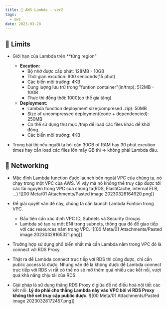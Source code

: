 ```yaml
---
title: 🌱 AWS Lambda - ver2
tags:
  - aws
date: 2023-03-28
---
```


## 🌿 Limits
- Giới hạn của Lambda trên **từng region"
	- **Excution:**
		- Bộ nhớ được cấp phát: 128MB - 10GB
		- Thời gian excution: 900 senconds(15 phút)
		- Các biến môi trường: 4KB
		- Dung lượng lưu trữ trong "funtion container"(in/tmp): 512MB - 10GB
		- Thực thi đồng thời: 1000(có thể gia tăng)
	- **Deployment:**
		- Lambda function deployment size(compresed .zip): 50MB
		- Size of uncompressed deployment(code + dependencied): 250MB
		- Có thể sử dụng thư mục /tmp để load các files khác để khởi động.
		- Các biến môi trường: 4KB

- Trong bài thi nếu người ta hỏi cần 30GB of RAM hay 30 phút excution times hay cần load các files lớn mấy GB thì => không phải Lambda đâu.

## 🌿 Networking
- Mặc định Lambda function được launch bên ngoài VPC của chúng ta, nó chạy trong một VPC của AWS. Vì vậy mà nó không thể truy cập được tới các tài nguyên trong VPC của chúng ta(RDS, ElastiCache, internal ELB, ...)
![[00 Meta/01 Attachments/Pasted image 20230328164920.png]]

- Để giải quyết vấn đề này, chúng ta cần launch Lambda Funtion trong VPC. 
	- Đầu tiên cần xác định VPC ID, Subnets và Security Groups.
	- Lambda sẽ tạo ra một ENI trong subnets, thông qua đó để giao tiếp với các resources nằm trong VPC.
![[00 Meta/01 Attachments/Pasted image 20230328165321.png]]

- Trường hợp sử dụng phổ biến nhất mà cần Lambda nằm trong VPC đó là connect với RDS Proxy.
- Thật ra để Lambda connect trực tiếp với RDS thì cũng được, chỉ cần public access là được. Nhưng vấn đề là không được để Lambda connect trực tiếp với RDS vì rất có thể nó sẽ mở thêm quá nhiều các kết nối, vượt quá khả năng chịu tải của RDS.
- Giải pháp là sử dụng thằng RDS Proxy ở giữa để nó điều hoà nội tiết các kết nối. **Lý do phải cho thằng Lambda này vào VPC bởi vì RDS Proxy không thể set truy cập public được**.
![[00 Meta/01 Attachments/Pasted image 20230328172457.png]]